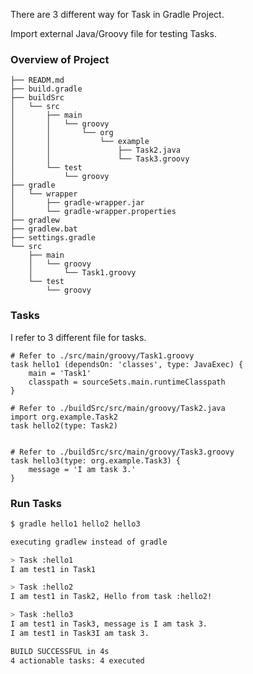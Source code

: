 There are 3 different way for Task in Gradle Project.

Import external Java/Groovy file for testing Tasks.

### Overview of Project

```
├── READM.md
├── build.gradle
├── buildSrc
│   └── src
│       ├── main
│       │   └── groovy
│       │       └── org
│       │           └── example
│       │               ├── Task2.java
│       │               └── Task3.groovy
│       └── test
│           └── groovy
├── gradle
│   └── wrapper
│       ├── gradle-wrapper.jar
│       └── gradle-wrapper.properties
├── gradlew
├── gradlew.bat
├── settings.gradle
└── src
    ├── main
    │   └── groovy
    │       └── Task1.groovy
    └── test
        └── groovy
```

### Tasks

I refer to 3 different file for tasks.

```
# Refer to ./src/main/groovy/Task1.groovy
task hello1 (dependsOn: 'classes', type: JavaExec) {
    main = 'Task1'
    classpath = sourceSets.main.runtimeClasspath
}

# Refer to ./buildSrc/src/main/groovy/Task2.java
import org.example.Task2
task hello2(type: Task2)


# Refer to ./buildSrc/src/main/groovy/Task3.groovy
task hello3(type: org.example.Task3) {
    message = 'I am task 3.'
}
```


### Run Tasks
```sh 
$ gradle hello1 hello2 hello3

executing gradlew instead of gradle

> Task :hello1
I am test1 in Task1

> Task :hello2
I am test1 in Task2, Hello from task :hello2!

> Task :hello3
I am test1 in Task3, message is I am task 3.
I am test1 in Task3I am task 3.

BUILD SUCCESSFUL in 4s
4 actionable tasks: 4 executed
```